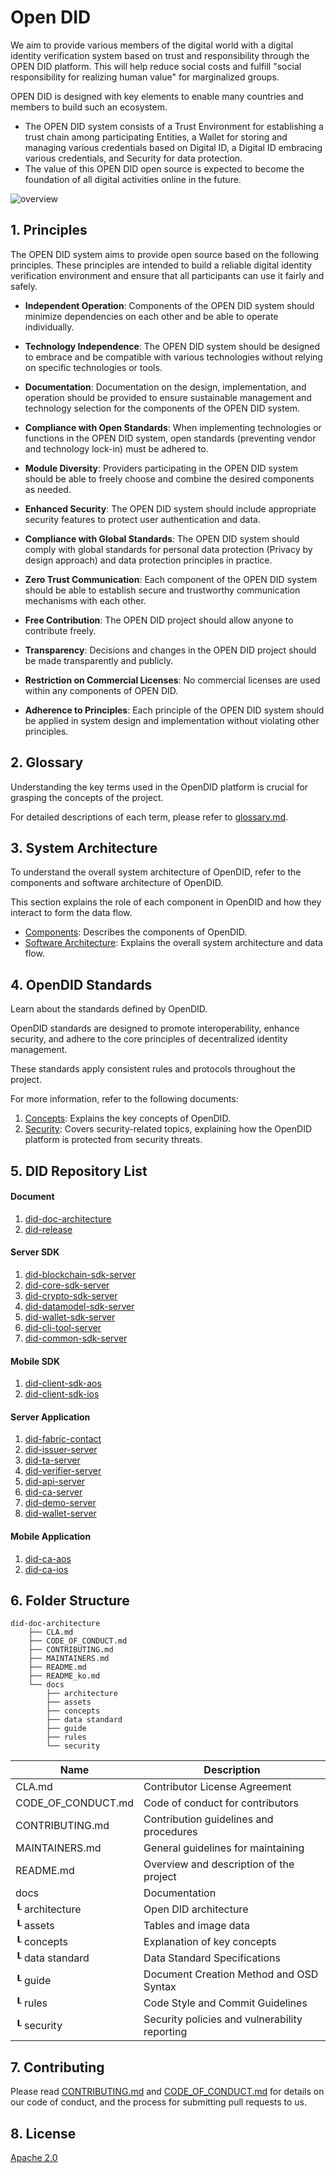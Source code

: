 Open DID
==

We aim to provide various members of the digital world with a digital identity verification system based on trust and responsibility through the OPEN DID platform. This will help reduce social costs and fulfill "social responsibility for realizing human value" for marginalized groups.

OPEN DID is designed with key elements to enable many countries and members to build such an ecosystem.

* The OPEN DID system consists of a Trust Environment for establishing a trust chain among participating Entities, a Wallet for storing and managing various credentials based on Digital ID, a Digital ID embracing various credentials, and Security for data protection.
* The value of this OPEN DID open source is expected to become the foundation of all digital activities online in the future.

![overview](/docs/assets/images/index_overview.png)

## 1. Principles
The OPEN DID system aims to provide open source based on the following principles. These principles are intended to build a reliable digital identity verification environment and ensure that all participants can use it fairly and safely.

* **Independent Operation**: Components of the OPEN DID system should minimize dependencies on each other and be able to operate individually.

* **Technology Independence**: The OPEN DID system should be designed to embrace and be compatible with various technologies without relying on specific technologies or tools.

* **Documentation**: Documentation on the design, implementation, and operation should be provided to ensure sustainable management and technology selection for the components of the OPEN DID system.

* **Compliance with Open Standards**: When implementing technologies or functions in the OPEN DID system, open standards (preventing vendor and technology lock-in) must be adhered to.

* **Module Diversity**: Providers participating in the OPEN DID system should be able to freely choose and combine the desired components as needed.

* **Enhanced Security**: The OPEN DID system should include appropriate security features to protect user authentication and data.

* **Compliance with Global Standards**: The OPEN DID system should comply with global standards for personal data protection (Privacy by design approach) and data protection principles in practice.

* **Zero Trust Communication**: Each component of the OPEN DID system should be able to establish secure and trustworthy communication mechanisms with each other.

* **Free Contribution**: The OPEN DID project should allow anyone to contribute freely.

* **Transparency**: Decisions and changes in the OPEN DID project should be made transparently and publicly.

* **Restriction on Commercial Licenses**: No commercial licenses are used within any components of OPEN DID.

* **Adherence to Principles**: Each principle of the OPEN DID system should be applied in system design and implementation without violating other principles.

## 2. Glossary
Understanding the key terms used in the OpenDID platform is crucial for grasping the concepts of the project.

For detailed descriptions of each term, please refer to [glossary.md](docs/guide/glossary.md).

## 3. System Architecture
To understand the overall system architecture of OpenDID, refer to the components and software architecture of OpenDID.

This section explains the role of each component in OpenDID and how they interact to form the data flow.
- [Components](docs/concepts/components.md): Describes the components of OpenDID.
- [Software Architecture](docs/architecture/Software%20Architecture.md): Explains the overall system architecture and data flow.

## 4. OpenDID Standards
Learn about the standards defined by OpenDID. 

OpenDID standards are designed to promote interoperability, enhance security, and adhere to the core principles of decentralized identity management.

These standards apply consistent rules and protocols throughout the project.

For more information, refer to the following documents:
1. [Concepts](docs/concepts): Explains the key concepts of OpenDID.
2. [Security](docs/security): Covers security-related topics, explaining how the OpenDID platform is protected from security threats.
<!--3. [Protocol](docs/protocol): Describes the communication protocols used by OpenDID and how interaction between DID networks is handled.-->


## 5. DID Repository List

#### Document

1. [did-doc-architecture](https://github.com/OmniOneID/did-doc-architecture)
1. [did-release](https://github.com/OmniOneID/did-release)

#### Server SDK

1. [did-blockchain-sdk-server](https://github.com/OmniOneID/did-blockchain-sdk-server)
1. [did-core-sdk-server](https://github.com/OmniOneID/did-core-sdk-server)
1. [did-crypto-sdk-server](https://github.com/OmniOneID/did-crypto-sdk-server)
1. [did-datamodel-sdk-server](https://github.com/OmniOneID/did-datamodel-sdk-server)
1. [did-wallet-sdk-server](https://github.com/OmniOneID/did-wallet-sdk-server)
1. [did-cli-tool-server](https://github.com/OmniOneID/did-cli-tool-server)
1. [did-common-sdk-server](https://github.com/OmniOneID/did-common-sdk-server)

#### Mobile SDK 

1. [did-client-sdk-aos](https://github.com/OmniOneID/did-client-sdk-aos)
1. [did-client-sdk-ios](https://github.com/OmniOneID/did-client-sdk-ios)

#### Server Application 

1. [did-fabric-contact](https://github.com/OmniOneID/did-fabric-contract)
1. [did-issuer-server](https://github.com/OmniOneID/did-issuer-server)
1. [did-ta-server](https://github.com/OmniOneID/did-ta-server)
1. [did-verifier-server](https://github.com/OmniOneID/did-verifier-server)
1. [did-api-server](https://github.com/OmniOneID/did-api-server)
1. [did-ca-server](https://github.com/OmniOneID/did-ca-server)
1. [did-demo-server](https://github.com/OmniOneID/did-demo-server)
1. [did-wallet-server](https://github.com/OmniOneID/did-wallet-server)

#### Mobile Application 

1. [did-ca-aos](https://github.com/OmniOneID/did-ca-aos)
1. [did-ca-ios](https://github.com/OmniOneID/did-ca-ios)

## 6. Folder Structure
```
did-doc-architecture
    ├── CLA.md
    ├── CODE_OF_CONDUCT.md
    ├── CONTRIBUTING.md
    ├── MAINTAINERS.md
    ├── README.md
    ├── README_ko.md
    └── docs
        ├── architecture
        ├── assets
        ├── concepts
        ├── data standard
        ├── guide
        ├── rules
        └── security
```

| Name               | Description                                   |
| ------------------ | --------------------------------------------- |
| CLA.md             | Contributor License Agreement                 |
| CODE_OF_CONDUCT.md | Code of conduct for contributors              |
| CONTRIBUTING.md    | Contribution guidelines and procedures        |
| MAINTAINERS.md     | General guidelines for maintaining            |
| README.md          | Overview and description of the project       |
| docs               | Documentation                                 |
| ┖ architecture     | Open DID architecture                         |
| ┖ assets           | Tables and image data                         |
| ┖ concepts         | Explanation of key concepts                   |
| ┖ data standard    | Data Standard Specifications                  |
| ┖ guide            | Document Creation Method and OSD Syntax       |
| ┖ rules            | Code Style and Commit Guidelines              |
| ┖ security         | Security policies and vulnerability reporting |


## 7. Contributing
Please read [CONTRIBUTING.md](CONTRIBUTING.md) and [CODE_OF_CONDUCT.md](CODE_OF_CONDUCT.md) for details on our code of conduct, and the process for submitting pull requests to us.

## 8. License
[Apache 2.0](LICENSE)
